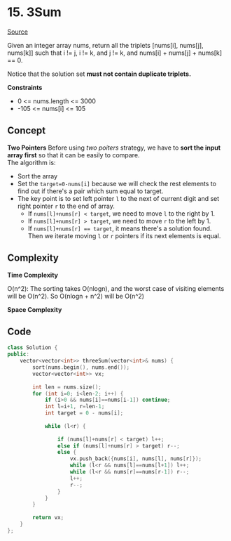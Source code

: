 # 15. 3Sum

[Source](https://leetcode.com/problems/3sum/)  

Given an integer array nums, return all the triplets [nums[i], nums[j], nums[k]] such that i != j, i != k, and j != k, and nums[i] + nums[j] + nums[k] == 0.

Notice that the solution set **must not contain duplicate triplets.**

**Constraints**

* 0 <= nums.length <= 3000
* -105 <= nums[i] <= 105

## Concept

**Two Pointers**
Before using *two poiters* strategy, we have to **sort the input array first** so that it can be easily to compare.  
The algorithm is:  

* Sort the array
* Set the `target=0-nums[i]` because we will check the rest elements to find out if there's a pair which sum equal to target.
* The key point is to set left pointer `l` to the next of current digit and set right pointer `r` to the end of array.
  * If `nums[l]+nums[r] < target`, we need to move `l` to the right by 1.
  * If `nums[l]+nums[r] > target`, we need to move `r` to the left by 1.
  * If `nums[l]+nums[r] == target`, it means there's a solution found. Then we iterate moving `l` or `r` pointers if its next elements is equal.

## Complexity

**Time Complexity**  

O(n^2): The sorting takes O(nlogn), and the worst case of visiting elements will be O(n^2). So O(nlogn + n^2) will be O(n^2)

**Space Complexity**  


## Code
```c++
class Solution {
public:
    vector<vector<int>> threeSum(vector<int>& nums) {
        sort(nums.begin(), nums.end());
        vector<vector<int>> vx;
        
        int len = nums.size();
        for (int i=0; i<len-2; i++) {
            if (i>0 && nums[i]==nums[i-1]) continue;
            int l=i+1, r=len-1;
            int target = 0 - nums[i];
            
            while (l<r) {
                
                if (nums[l]+nums[r] < target) l++;
                else if (nums[l]+nums[r] > target) r--;
                else {
                    vx.push_back({nums[i], nums[l], nums[r]});  
                    while (l<r && nums[l]==nums[l+1]) l++;
                    while (l<r && nums[r]==nums[r-1]) r--;
                    l++;
                    r--;
                }
            }
        }
        
        return vx;
    }
};
```
